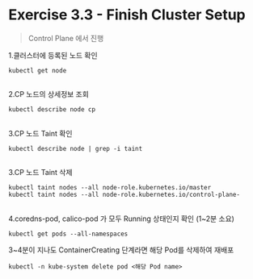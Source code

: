# Exercise 3.3 - Finish Cluster Setup

> Control Plane 에서 진행

1.클러스터에 등록된 노드 확인

```
kubectl get node
```

##

2.CP 노드의 상세정보 조회

```
kubectl describe node cp
```

##

3.CP 노드 Taint 확인

```
kubectl describe node | grep -i taint
```

##

3.CP 노드 Taint 삭제

```
kubectl taint nodes --all node-role.kubernetes.io/master
kubectl taint nodes --all node-role.kubernetes.io/control-plane-
```

##

4.coredns-pod, calico-pod 가 모두 Running 상태인지 확인 (1\~2분 소요)

```
kubectl get pods --all-namespaces
```

3\~4분이 지나도 ContainerCreating 단계라면 해당 Pod를 삭제하여 재배포

```
kubectl -n kube-system delete pod <해당 Pod name>
```

